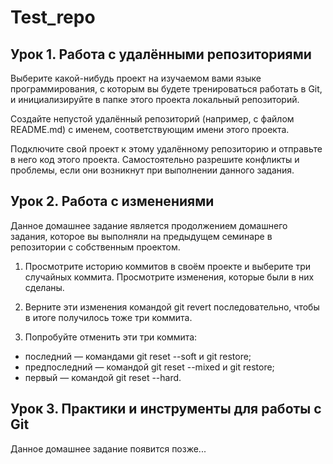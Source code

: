 # Test_repo

## Урок 1. Работа с удалёнными репозиториями  
Выберите какой-нибудь проект на изучаемом вами языке программирования, с которым вы будете тренироваться работать в Git, и инициализируйте в папке этого проекта локальный репозиторий.

Создайте непустой удалённый репозиторий (например, с файлом README.md) с именем, соответствующим имени этого проекта.

Подключите свой проект к этому удалённому репозиторию и отправьте в него код этого проекта. Самостоятельно разрешите конфликты и проблемы, если они возникнут при выполнении данного задания.

## Урок 2. Работа с изменениями  
Данное домашнее задание является продолжением домашнего задания, которое вы выполняли на предыдущем семинаре в репозитории с собственным проектом.

1. Просмотрите историю коммитов в своём проекте и выберите три случайных коммита. Просмотрите изменения, которые были в них сделаны.

2. Верните эти изменения командой git revert последовательно, чтобы в итоге получилось тоже три коммита.

3. Попробуйте отменить эти три коммита:
* последний — командами git reset --soft и git restore;
* предпоследний — командой git reset --mixed и git restore;
* первый — командой git reset --hard.

## Урок 3. Практики и инструменты для работы с Git  
Данное домашнее задание появится позже... 